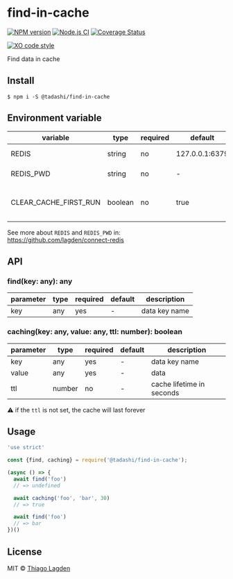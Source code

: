 # find-in-cache

[![NPM version][npm-img]][npm]
[![Node.js CI][ci-img]][ci]
[![Coverage Status][coveralls-img]][coveralls]

[![XO code style][xo-img]][xo]

[npm-img]:         https://img.shields.io/npm/v/@tadashi/find-in-cache.svg
[npm]:             https://www.npmjs.com/package/@tadashi/find-in-cache
[ci-img]:          https://github.com/lagden/find-in-cache/workflows/Node.js%20CI/badge.svg
[ci]:              https://github.com/lagden/find-in-cache/actions?query=workflow%3A%22Node.js+CI%22
[coveralls-img]:   https://coveralls.io/repos/github/lagden/find-in-cache/badge.svg?branch=master
[coveralls]:       https://coveralls.io/github/lagden/find-in-cache?branch=master
[xo-img]:          https://img.shields.io/badge/code_style-XO-5ed9c7.svg
[xo]:              https://github.com/sindresorhus/xo


Find data in cache


## Install

```
$ npm i -S @tadashi/find-in-cache
```

## Environment variable

variable              | type     | required    | default        | description
--------              | -------- | ----------- | -------------- | ------------
REDIS                 | string   | no          | 127.0.0.1:6379 | Addresses to connect
REDIS_PWD             | string   | no          | -              | Redis password
CLEAR_CACHE_FIRST_RUN | boolean  | no          | true           | Clear cache when app start

See more about `REDIS` and `REDIS_PWD` in:  
https://github.com/lagden/connect-redis


## API

### find(key: any): any

parameter   | type     | required    | default     | description
--------    | -------- | ----------- | ----------- | ------------
key         | any      | yes         | -           | data key name


### caching(key: any, value: any, ttl: number): boolean

parameter   | type     | required    | default     | description
--------    | -------- | ----------- | ----------- | ------------
key         | any      | yes         | -           | data key name
value       | any      | yes         | -           | data
ttl         | number   | no          | -           | cache lifetime in seconds


⚠️ if the `ttl` is not set, the cache will last forever


## Usage

```js
'use strict'

const {find, caching} = require('@tadashi/find-in-cache');

(async () => {
  await find('foo')
  // => undefined

  await caching('foo', 'bar', 30)
  // => true

  await find('foo')
  // => bar
})()
```


## License

MIT © [Thiago Lagden](https://github.com/lagden)
